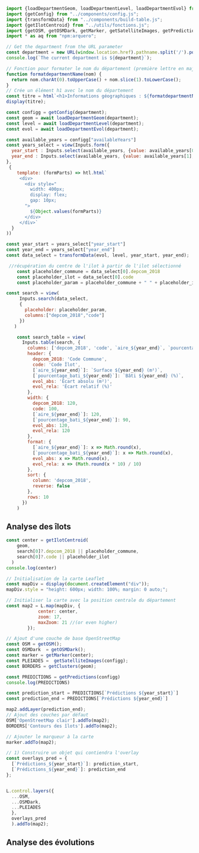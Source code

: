 ```js
import {loadDepartmentGeom, loadDepartmentLevel, loadDepartmentEvol} from "../components/loaders.js";
import {getConfig} from "../components/config.js";
import {transformData} from "../components/build-table.js";
import {getIlotCentroid} from "../utils/fonctions.js";
import {getOSM, getOSMDark, getMarker, getSatelliteImages, getPredictions, getClusters, getEvolutions} from "../components/map-layers.js";
import * as aq from "npm:arquero";

```
```js
// Get the department from the URL parameter
const department = new URL(window.location.href).pathname.split('/').pop();
console.log(`The current department is ${department}`);
```

```js
// Fonction pour formater le nom du département (première lettre en majuscule)
function formatdepartmentName(nom) {
  return nom.charAt(0).toUpperCase() + nom.slice(1).toLowerCase();
}
// Crée un élément h1 avec le nom du département
const titre = html`<h1>Informations géographiques : ${formatdepartmentName(department)}</h1>`;
display(titre);
```


```js
const configg = getConfig(department);
const geom = await loadDepartmentGeom(department);
const level = await loadDepartmentLevel(department);
const evol = await loadDepartmentEvol(department);
```

```js
const available_years = configg["availableYears"]
const years_select = view(Inputs.form({
  year_start : Inputs.select(available_years, {value: available_years[0], label: "annee debut"}),
  year_end : Inputs.select(available_years, {value: available_years[1], label: "annee fin"})
},
 {
    template: (formParts) => htl.html`
     <div>
       <div style="
         width: 400px;
         display: flex;
         gap: 10px;
       ">
         ${Object.values(formParts)}
       </div>
     </div>`
  }
))
```

```js
const year_start = years_select["year_start"]
const year_end = years_select["year_end"]
const data_select = transformData(evol, level, year_start, year_end);
```

```js
 //récupération du centre de l'ilot à partir de l'ilot sélectionné
    const placeholder_commune = data_select[0].depcom_2018
    const placeholder_ilot = data_select[0].code
    const placeholder_param = placeholder_commune + " " + placeholder_ilot
 ```

 ```js
 const search = view(
      Inputs.search(data_select, 
      {
        placeholder: placeholder_param,
        columns:["depcom_2018","code"]
      })
    )
```

```js
    const search_table = view(
      Inputs.table(search, {
        columns: ['depcom_2018', 'code', `aire_${year_end}`, `pourcentage_bati_${year_end}`, 'evol_abs', 'evol_rela'],
        header: {
          depcom_2018: 'Code Commune',
          code: 'Code Îlot',
          [`aire_${year_end}`]: `Surface ${year_end} (m²)`,
          [`pourcentage_bati_${year_end}`]: `Bâti ${year_end} (%)`,
          evol_abs: 'Écart absolu (m²)',
          evol_rela: 'Écart relatif (%)'
        },
        width: {
          depcom_2018: 120,
          code: 100,
          [`aire_${year_end}`]: 120,
          [`pourcentage_bati_${year_end}`]: 90,
          evol_abs: 120,
          evol_rela: 120
        },
        format: {
          [`aire_${year_end}`]: x => Math.round(x),
          [`pourcentage_bati_${year_end}`]: x => Math.round(x),
          evol_abs: x => Math.round(x),
          evol_rela: x => (Math.round(x * 10) / 10)
        },
        sort: {
          column: 'depcom_2018',
          reverse: false
        },
        rows: 10
      })
    )
```


## Analyse des îlots

```js
const center = getIlotCentroid(
    geom,
    search[0]?.depcom_2018 || placeholder_commune,
    search[0]?.code || placeholder_ilot
  )
console.log(center)
```
```js
// Initialisation de la carte Leaflet
const mapDiv = display(document.createElement("div"));
mapDiv.style = "height: 600px; width: 100%; margin: 0 auto;";

// Initialiser la carte avec la position centrale du département
const map2 = L.map(mapDiv, {
            center: center,
            zoom: 17,           
            maxZoom: 21 //(or even higher)
        });

// Ajout d'une couche de base OpenStreetMap
const OSM = getOSM();
const OSMDark  = getOSMDark();
const marker = getMarker(center);
const PLEIADES =  getSatelliteImages(configg);
const BORDERS = getClusters(geom);

const PREDICTIONS = getPredictions(configg)
console.log(PREDICTIONS)

const prediction_start = PREDICTIONS[`Prédictions ${year_start}`]
const prediction_end = PREDICTIONS[`Prédictions ${year_end}`]

map2.addLayer(prediction_end);
// Ajout des couches par défaut
OSM['OpenStreetMap clair'].addTo(map2);
BORDERS['Contours des îlots'].addTo(map2);

// Ajouter le marqueur à la carte
marker.addTo(map2);

// 1) Construire un objet qui contiendra l'overlay
const overlays_pred = {
  [`Prédictions_${year_start}`]: prediction_start,
  [`Prédictions_${year_end}`]: prediction_end
};


L.control.layers({
  ...OSM,
  ...OSMDark,
  ...PLEIADES
  },
  overlays_pred
  ).addTo(map2);

```

## Analyse des évolutions

<!-- ```js
// Récupération des différentes couches de la carte
const OSM = getOSM();
const marker = getMarker(center);
const BORDERS = getClusters(geom);

///// Initialisation de la carte Leaflet
const mapDiv = display(document.createElement("div"));
mapDiv.style = "height: 600px; width: 100%; margin: 0 auto;";
const map3 = L.map(mapDiv, {
            center: center,
            zoom: 17,           
            maxZoom: 21 
        });

// Ajout des couches par défaut
OSM['OpenStreetMap clair'].addTo(map3);
BORDERS['Contours des îlots'].addTo(map3);

// Ajouter le marqueur à la carte
marker.addTo(map3);


L.control.layers({
  ...OSM,
  // ...OSMDark,
  // ...PLEIADES,
  },{
  // ...EVOLUTIONS_ABS,
  ...BORDERS,
}).addTo(map3); -->

<!-- ``` -->










